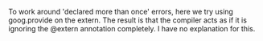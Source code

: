 To work around 'declared more than once' errors, here we try using goog.provide
on the extern.  The result is that the compiler acts as if it is ignoring the
@extern annotation completely.  I have no explanation for this.
